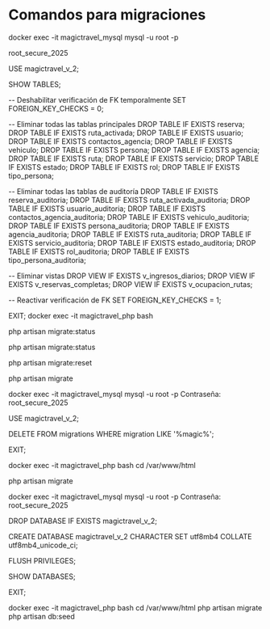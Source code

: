 # Comandos para migraciones

<!-- Para entrar al servidor de la base de datos, usa este comando: -->

docker exec -it magictravel_mysql mysql -u root -p

<!-- la contraseña de root de MySQL es: -->

root_secure_2025

<!-- Una vez dentro de MySQL, puedes seleccionar la base de datos: -->

USE magictravel_v_2;

<!-- Y verificar las tablas actuales: -->

SHOW TABLES;

<!-- Si confirmas, aquí están los comandos para limpiar completamente: -->

-- Deshabilitar verificación de FK temporalmente
SET FOREIGN_KEY_CHECKS = 0;

-- Eliminar todas las tablas principales
DROP TABLE IF EXISTS reserva;
DROP TABLE IF EXISTS ruta_activada;
DROP TABLE IF EXISTS usuario;
DROP TABLE IF EXISTS contactos_agencia;
DROP TABLE IF EXISTS vehiculo;
DROP TABLE IF EXISTS persona;
DROP TABLE IF EXISTS agencia;
DROP TABLE IF EXISTS ruta;
DROP TABLE IF EXISTS servicio;
DROP TABLE IF EXISTS estado;
DROP TABLE IF EXISTS rol;
DROP TABLE IF EXISTS tipo_persona;

-- Eliminar todas las tablas de auditoría
DROP TABLE IF EXISTS reserva_auditoria;
DROP TABLE IF EXISTS ruta_activada_auditoria;
DROP TABLE IF EXISTS usuario_auditoria;
DROP TABLE IF EXISTS contactos_agencia_auditoria;
DROP TABLE IF EXISTS vehiculo_auditoria;
DROP TABLE IF EXISTS persona_auditoria;
DROP TABLE IF EXISTS agencia_auditoria;
DROP TABLE IF EXISTS ruta_auditoria;
DROP TABLE IF EXISTS servicio_auditoria;
DROP TABLE IF EXISTS estado_auditoria;
DROP TABLE IF EXISTS rol_auditoria;
DROP TABLE IF EXISTS tipo_persona_auditoria;

-- Eliminar vistas
DROP VIEW IF EXISTS v_ingresos_diarios;
DROP VIEW IF EXISTS v_reservas_completas;
DROP VIEW IF EXISTS v_ocupacion_rutas;

-- Reactivar verificación de FK
SET FOREIGN_KEY_CHECKS = 1;

<!-- Ahora sal de MySQL y vamos a ejecutar las nuevas migraciones desde Laravel: -->

EXIT;
docker exec -it magictravel_php bash

<!-- Veamos el estado actual: -->

php artisan migrate:status

<!-- Si aparecen como "Ran", necesitamos resetear el registro de migraciones. Ejecuta: -->

<!-- # Ver qué migraciones están registradas -->

php artisan migrate:status

<!-- # Si las migraciones aparecen como ejecutadas, resetea el estado -->

php artisan migrate:reset

<!-- # Luego ejecuta las migraciones nuevamente -->

php artisan migrate

<!-- si se desea eliminar migraciones -->

docker exec -it magictravel_mysql mysql -u root -p
Contraseña: root_secure_2025

<!-- Luego ejecuta: -->

USE magictravel_v_2;

<!-- -- Limpiar solo las migraciones de Magic Travel, manteniendo las de Laravel -->

DELETE FROM migrations WHERE migration LIKE '%magic%';

<!-- -- Verificar que solo queden las migraciones de Laravel -->

<!-- SELECT * FROM migrations; -->

<!-- Sal de MySQL: -->

EXIT;

<!-- Entra nuevamente al contenedor PHP: -->

docker exec -it magictravel_php bash
cd /var/www/html

<!-- Ahora ejecuta las migraciones: -->

php artisan migrate

<!-- Entra a MySQL: -->

<!-- eliminar la db -->

docker exec -it magictravel_mysql mysql -u root -p
Contraseña: root_secure_2025

<!-- Elimina y recrea la base de datos: -->
<!-- sql-- Eliminar la base de datos completa -->

DROP DATABASE IF EXISTS magictravel_v_2;

<!-- -- Recrear la base de datos vacía -->

CREATE DATABASE magictravel_v_2 CHARACTER SET utf8mb4 COLLATE utf8mb4_unicode_ci;

<!-- -- Otorgar permisos al usuario de aplicación -->

<!-- GRANT ALL PRIVILEGES ON magictravel_v_2.* TO 'mt_app'@'%'; -->

FLUSH PRIVILEGES;

<!-- -- Verificar que se creó correctamente -->

SHOW DATABASES;

<!-- Sal de MySQL: -->

EXIT;

<!-- Ahora entra al contenedor PHP y ejecuta las migraciones desde cero: -->

docker exec -it magictravel_php bash
cd /var/www/html
php artisan migrate
php artisan db:seed
